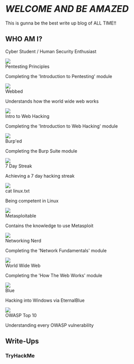 # _**WELCOME AND BE AMAZED**_

This is gunna be the best write up blog of ALL TIME!!

## WHO AM I?

Cyber Student / Human Security Enthusiast

<script src="https://tryhackme.com/badge/1024724"></script>

<div id="badges"><div class="noselect badge-card badge-achieved">
                      <div class="d-flex align-items-center">
                        <img src="/img/badges/introtooffensivesecurity.svg" class="badge-image">
                        <div class="badge-card-info">
                            <div class="size-18 bold">Pentesting Principles</div>
                            <p class="m-0 faded">Completing the 'Introduction to Pentesting' module</p>
                        </div>
                       </div>
                    </div><div class="noselect badge-card badge-achieved">
                      <div class="d-flex align-items-center">
                        <img src="/img/badges/webbed.svg" class="badge-image">
                        <div class="badge-card-info">
                            <div class="size-18 bold">Webbed</div>
                            <p class="m-0 faded">Understands how the world wide web works</p>
                        </div>
                       </div>
                    </div><div class="noselect badge-card badge-achieved">
                      <div class="d-flex align-items-center">
                        <img src="/img/badges/introtowebsecurity.svg" class="badge-image">
                        <div class="badge-card-info">
                            <div class="size-18 bold">Intro to Web Hacking</div>
                            <p class="m-0 faded">Completing the 'Introduction to Web Hacking' module</p>
                        </div>
                       </div>
                    </div><div class="noselect badge-card badge-achieved">
                      <div class="d-flex align-items-center">
                        <img src="/img/badges/burpsuite.svg" class="badge-image">
                        <div class="badge-card-info">
                            <div class="size-18 bold">Burp'ed</div>
                            <p class="m-0 faded">Completing the Burp Suite module</p>
                        </div>
                       </div>
                    </div><div class="noselect badge-card badge-achieved">
                      <div class="d-flex align-items-center">
                        <img src="/img/badges/streak7.svg" class="badge-image">
                        <div class="badge-card-info">
                            <div class="size-18 bold">7 Day Streak</div>
                            <p class="m-0 faded">Achieving a 7 day hacking streak</p>
                        </div>
                       </div>
                    </div><div class="noselect badge-card badge-achieved">
                      <div class="d-flex align-items-center">
                        <img src="/img/badges/linux.svg" class="badge-image">
                        <div class="badge-card-info">
                            <div class="size-18 bold">cat linux.txt</div>
                            <p class="m-0 faded">Being competent in Linux</p>
                        </div>
                       </div>
                    </div><div class="noselect badge-card badge-achieved">
                      <div class="d-flex align-items-center">
                        <img src="/img/badges/metasploit.svg" class="badge-image">
                        <div class="badge-card-info">
                            <div class="size-18 bold">Metasploitable</div>
                            <p class="m-0 faded">Contains the knowledge to use Metasploit</p>
                        </div>
                       </div>
                    </div><div class="noselect badge-card badge-achieved">
                      <div class="d-flex align-items-center">
                        <img src="/img/badges/networkfundamentals.svg" class="badge-image">
                        <div class="badge-card-info">
                            <div class="size-18 bold">Networking Nerd</div>
                            <p class="m-0 faded">Completing the 'Network Fundamentals' module</p>
                        </div>
                       </div>
                    </div><div class="noselect badge-card badge-achieved">
                      <div class="d-flex align-items-center">
                        <img src="/img/badges/howthewebworks.svg" class="badge-image">
                        <div class="badge-card-info">
                            <div class="size-18 bold">World Wide Web</div>
                            <p class="m-0 faded">Completing the 'How The Web Works' module</p>
                        </div>
                       </div>
                    </div><div class="noselect badge-card badge-achieved">
                      <div class="d-flex align-items-center">
                        <img src="/img/badges/blue.svg" class="badge-image">
                        <div class="badge-card-info">
                            <div class="size-18 bold">Blue</div>
                            <p class="m-0 faded">Hacking into Windows via EternalBlue</p>
                        </div>
                       </div>
                    </div><div class="noselect badge-card badge-achieved">
                      <div class="d-flex align-items-center">
                        <img src="/img/badges/owasptop10.svg" class="badge-image">
                        <div class="badge-card-info">
                            <div class="size-18 bold">OWASP Top 10</div>
                            <p class="m-0 faded">Understanding every OWASP vulnerability</p>
                        </div>
                       </div>
                    </div></div>

## Write-Ups

### TryHackMe

